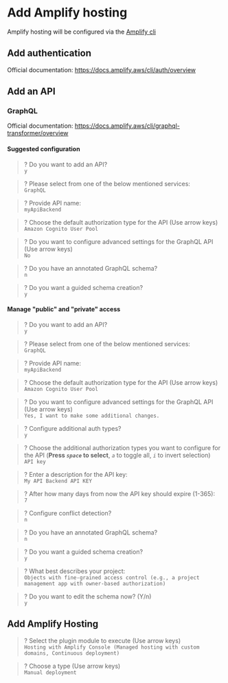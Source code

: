 # Add Amplify hosting

Amplify hosting will be configured via the [Amplify cli](https://docs.amplify.aws/cli)

## Add authentication

Official documentation: https://docs.amplify.aws/cli/auth/overview

## Add an API

### GraphQL

Official documentation: https://docs.amplify.aws/cli/graphql-transformer/overview

#### Suggested configuration

> ? Do you want to add an API?\
> `y`

> ? Please select from one of the below mentioned services:\
> `GraphQL`

> ? Provide API name:\
> `myApiBackend`

> ? Choose the default authorization type for the API (Use arrow keys)\
> `Amazon Cognito User Pool`

> ? Do you want to configure advanced settings for the GraphQL API (Use arrow keys)\
> `No`

> ? Do you have an annotated GraphQL schema?\
> `n`

> ? Do you want a guided schema creation?\
> `y`

#### Manage "public" and "private" access

> ? Do you want to add an API? \
> `y`

> ? Please select from one of the below mentioned services:\
> `GraphQL`

> ? Provide API name:\
> `myApiBackend`

> ? Choose the default authorization type for the API (Use arrow keys)\
> `Amazon Cognito User Pool`

> ? Do you want to configure advanced settings for the GraphQL API (Use arrow keys)\
> `Yes, I want to make some additional changes.`

> ? Configure additional auth types?\
> `y`

> ? Choose the additional authorization types you want to configure for the API (**Press _`space`_ to select**, _`a`_ to toggle all, _`i`_ to invert selection)\
> `API key`

> ? Enter a description for the API key:\
> `My API Backend API KEY`

> ? After how many days from now the API key should expire (1-365):\
> `7`

> ? Configure conflict detection?\
> `n`

> ? Do you have an annotated GraphQL schema?\
> `n`

> ? Do you want a guided schema creation?\
> `y`

> ? What best describes your project:\
> `Objects with fine-grained access control (e.g., a project management app with owner-based authorization)`

> ? Do you want to edit the schema now? (Y/n)\
> `y`

## Add Amplify Hosting

> ? Select the plugin module to execute (Use arrow keys)\
> `Hosting with Amplify Console (Managed hosting with custom domains, Continuous deployment)`

> ? Choose a type (Use arrow keys)\
> `Manual deployment`
